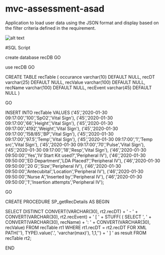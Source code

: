 # mvc-assessment-asad

Application to load user data using the JSON format and display based on the filter criteria defined in the requirement. 


![alt text](https://github.com/mrzasad/mvc-bootstrap/blob/master/trustedi10-mvc-Assessment-asad/Content/image.png)


#SQL Script 

create database recDB
GO

use recDB
GO

CREATE TABLE recTable (
 occurance varchar(10) DEFAULT NULL,
 recDT varchar(25) DEFAULT NULL,
 recValue varchar(100) DEFAULT NULL,
 recName varchar(100) DEFAULT NULL,
 recEvent varchar(45) DEFAULT NULL
)

GO

INSERT INTO recTable 
VALUES ('45','2020-01-30 09:17:00','100','SpO2','Vital Sign'),
('45','2020-01-30 09:17:00','66','Height','Vital Sign'),
('45','2020-01-30 09:17:00','4192','Weight','Vital Sign'),
('45','2020-01-30 09:17:00','158/85','BP','Vital Sign'),
('45','2020-01-30 09:17:00','97.5','Temp','Vital Sign'),
('45','2020-01-30 09:17:00','1','Temp src','Vital Sign'),
('45','2020-01-30 09:17:00','70','Pulse','Vital Sign'),
('45','2020-01-30 09:17:00','18','Resp','Vital Sign'),
('46','2020-01-30 09:50:00','Yes','IV Start Kit used?','Peripheral IV'),
('46','2020-01-30 09:50:00','ED Department','LDA Placed?','Peripheral IV'),
('46','2020-01-30 09:50:00','20 G','Size','Peripheral IV'),
('46','2020-01-30 09:50:00','Antecubital','Location','Peripheral IV'),
('46','2020-01-30 09:50:00','Nurse A','Inserted by','Peripheral IV'),
('46','2020-01-30 09:50:00','1','Insertion attempts','Peripheral IV');

GO

CREATE PROCEDURE SP_getRecDetails
AS
BEGIN


SELECT DISTINCT CONVERT(VARCHAR(30), rt2.recDT) + ' - ' + CONVERT(VARCHAR(30), rt2.recEvent) + ' [ '
    + STUFF( ( SELECT ', ' + CONVERT(VARCHAR(30), recName) + ': ' + CONVERT(VARCHAR(30), recValue)
            FROM recTable rt1 WHERE rt1.recDT = rt2.recDT
			FOR XML PATH(''), TYPE).value('.', 'varchar(max)'), 1,1,'') + ' ] ' as result
FROM recTable rt2;


END
